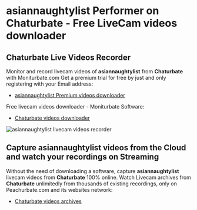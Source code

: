 # asiannaughtylist Performer on Chaturbate - Free LiveCam videos downloader

## Chaturbate Live Videos Recorder

Monitor and record livecam videos of **asiannaughtylist** from **Chaturbate** with Moniturbate.com
Get a premium trial for free by just and only registering with your Email address:
* [asiannaughtylist Premium videos downloader](https://moniturbate.com/request-demo-licence-key.html)

Free livecam videos downloader - Moniturbate Software:
* [Chaturbate videos downloader](https://moniturbate.com/moniturbate-download-software.html)

![asiannaughtylist livecam videos recorder](https://peachurnet.com/templates/moniturbate-software.png)


## Capture asiannaughtylist videos from the Cloud and watch your recordings on Streaming

Without the need of downloading a software, capture **asiannaughtylist** livecam videos from **Chaturbate** 100% online.
Watch Livecam archives from **Chaturbate** unlimitedly from thousands of existing recordings, only on Peachurbate.com and its websites network:
* [Chaturbate videos archives](https://peachurnet.com/)